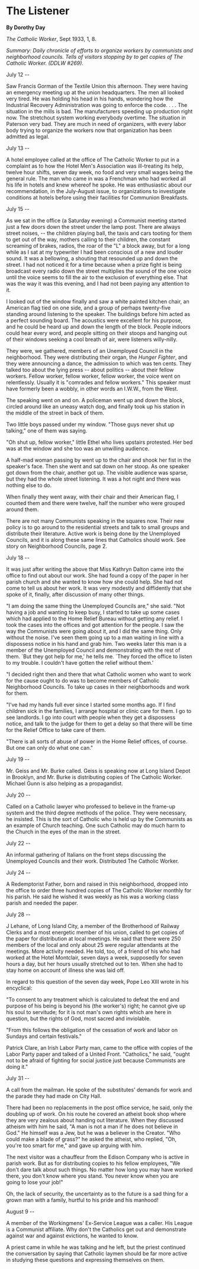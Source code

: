 The Listener
============

**By Dorothy Day**

*The Catholic Worker*, Sept 1933, 1, 8.

_Summary: Daily chronicle of efforts to organize workers by communists
and neighborhood councils. Tells of visitors stopping by to get copies
of *The Catholic Worker*. (DDLW \#269)._

July 12 --

Saw Francis Gorman of the Textile Union this afternoon. They were having
an emergency meeting up at the union headquarters. The men all looked
very tired. He was holding his head in his hands, wondering how the
Industrial Recovery Administration was going to enforce the code. . . .
The situation in the mills is bad. The manufacturers speeding up
production right now. The stretchout system working everybody overtime.
The situation in Paterson very bad. They are much in need of organizers,
with every labor body trying to organize the workers now that
organization has been admitted as legal.

July 13 --

A hotel employee called at the office of The Catholic Worker to put in a
complaint as to how the Hotel Men's Association was ill-treating its
help, twelve hour shifts, seven day week, no food and very small wages
being the general rule. The man who came in was a Frenchman who had
worked all his life in hotels and knew whereof he spoke. He was
enthusiastic about our recommendation, in the July-August issue, to
organizations to investigate conditions at hotels before using their
facilities for Communion Breakfasts.

July 15 --

As we sat in the office (a Saturday evening) a Communist meeting started
just a few doors down the street under the lamp post. There are always
street noises, -- the children playing ball, the taxis and cars tooting
for them to get out of the way, mothers calling to their children, the
constant screaming of brakes, radios, the roar of the "L" a block away,
but for a long while as I sat at my typewriter I had been conscious of a
new and louder sound. It was a bellowing, a shouting that resounded up
and down the street. I had not noticed it for a time because when a
prize fight is being broadcast every radio down the street multiplies
the sound of the one voice until the voice seems to fill the air to the
exclusion of everything else. That was the way it was this evening, and
I had not been paying any attention to it.

I looked out of the window finally and saw a white painted kitchen
chair, an American flag tied on one side, and a group of perhaps
twenty-five standing around listening to the speaker. The buildings
before him acted as a perfect sounding board. The acoustics were
excellent for his purpose, and he could be heard up and down the length
of the block. People indoors could hear every word, and people sitting
on their stoops and hanging out of their windows seeking a cool breath
of air, were listeners willy-nilly.

They were, we gathered, members of an Unemployed Council in the
neighborhood. They were distributing their organ, the *Hunger Fighter*,
and they were announcing a dance, the admission to which was ten cents.
They talked too about the lying press -- about politics -- about their
fellow workers. Fellow worker, fellow worker, fellow worker, the voice
went on relentlessly. Usually it is "comrades and fellow workers." This
speaker must have formerly been a wobbly, in other words an I.W.W., from
the West.

The speaking went on and on. A policeman went up and down the block,
circled around like an uneasy watch dog, and finally took up his station
in the middle of the street in back of them.

Two little boys passed under my window. "Those guys never shut up
talking," one of them was saying.

"Oh shut up, fellow worker," little Ethel who lives upstairs protested.
Her bed was at the window and she too was an unwilling audience.

A half-mad woman passing by went up to the chair and shook her fist in
the speaker's face. Then she went and sat down on her stoop. As one
speaker got down from the chair, another got up. The visible audience
was sparse, but they had the whole street listening. It was a hot night
and there was nothing else to do.

When finally they went away, with their chair and their American flag, I
counted them and there were twelve, half the number who were grouped
around them.

There are not many Communists speaking in the squares now. Their new
policy is to go around to the residential streets and talk to small
groups and distribute their literature. Active work is being done by the
Unemployed Councils, and it is along these same lines that Catholics
should work. See story on Neighborhood Councils, page 2.

July 18 --

It was just after writing the above that Miss Kathryn Dalton came into
the office to find out about our work. She had found a copy of the paper
in her parish church and she wanted to know how she could help. She had
not come to tell us about her work. It was very modestly and diffidently
that she spoke of it, finally, after discussion of many other things.

"I am doing the same thing the Unemployed Councils are," she said. "Not
having a job and wanting to keep busy, I started to take up some cases
which had applied to the Home Relief Bureau without getting any relief.
I took the cases into the offices and got attention for the people. I
saw the way the Communists were going about it, and I did the same
thing. Only without the noise. I've seen them going up to a man waiting
in line with a dispossess notice in his hand and grab him. Two weeks
later this man is a member of the Unemployed Council and demonstrating
with the rest of them. \`But they got help for me,' he tells me. \`They
forced the office to listen to my trouble. I couldn't have gotten the
relief without them.'

"I decided right then and there that what Catholic women who want to
work for the cause ought to do was to become members of Catholic
Neighborhood Councils. To take up cases in their neighborhoods and work
for them.

"I've had my hands full ever since I started some months ago. If I find
children sick in the families, I arrange hospital or clinic care for
them. I go to see landlords. I go into court with people when they get a
dispossess notice, and talk to the judge for them to get a delay so that
there will be time for the Relief Office to take care of them.

"There is all sorts of abuse of power in the Home Relief offices, of
course. But one can only do what one can."

July 19 --

Mr. Geiss and Mr. Burke called. Geiss is speaking now at Long Island
Depot in Brooklyn, and Mr. Burke is distributing copies of The Catholic
Worker. Michael Gunn is also helping as a propagandist.

July 20 --

Called on a Catholic lawyer who professed to believe in the frame-up
system and the third degree methods of the police. They were necessary,
he insisted. This is the sort of Catholic who is held up by the
Communists as an example of Church teaching. One such Catholic may do
much harm to the Church in the eyes of the man in the street.

July 22 --

An informal gathering of Italians on the front steps discussing the
Unemployed Councils and their work. Distributed The Catholic Worker.

July 24 --

A Redemptorist Father, born and raised in this neighborhood, dropped
into the office to order three hundred copies of The Catholic Worker
monthly for his parish. He said he wished it was weekly as his was a
working class parish and needed the paper.

July 28 --

J Lehane, of Long Island City, a member of the Brotherhood of Railway
Clerks and a most energetic member of his union, called to get copies of
the paper for distribution at local meetings. He said that there were
250 members of the local and only about 25 were regular attendants at
the meetings. More activity needed. He told, too, of a friend of his who
had worked at the Hotel Montclair, seven days a week, supposedly for
seven hours a day, but her hours usually stretched out to ten. When she
had to stay home on account of illness she was laid off.

In regard to this question of the seven day week, Pope Leo XIII wrote in
his encyclical:

"To consent to any treatment which is calculated to defeat the end and
purpose of his being is beyond his (the worker's) right; he cannot give
up his soul to servitude; for it is not man's own rights which are here
in question, but the rights of God, most sacred and inviolable.

"From this follows the obligation of the cessation of work and labor on
Sundays and certain festivals."

Patrick Clare, an Irish Labor Party man, came to the office with copies
of the Labor Party paper and talked of a United Front. "Catholics," he
said, "ought not to be afraid of fighting for social justice just
because Communists are doing it."

July 31 --

A call from the mailman. He spoke of the substitutes' demands for work
and the parade they had made on City Hall.

There had been no replacements in the post office service, he said, only
the doubling up of work. On his route he covered an atheist book shop
where they are very zealous about handing out literature. When they
discussed atheism with him he said, "A man is not a man if he does not
believe in God." He himself was a Jew, but he was a believer in the
Creator. "Who could make a blade of grass?" he asked the atheist, who
replied, "Oh, you're too smart for me," and gave up arguing with him.

The next visitor was a chauffeur from the Edison Company who is active
in parish work. But as for distributing copies to his fellow employees,
"We don't dare talk about such things. No matter how long you may have
worked there, you don't know where you stand. You never know when you
are going to lose your job!"

Oh, the lack of security, the uncertainty as to the future is a sad
thing for a grown man with a family, hurtful to his pride and his
manhood!

August 9 --

A member of the Workingmens' Ex-Service League was a caller. His League
is a Communist affiliate. Why don't the Catholics get out and
demonstrate against war and against evictions, he wanted to know.

A priest came in while he was talking and he left, but the priest
continued the conversation by saying that Catholic laymen should be far
more active in studying these questions and expressing themselves on
them.
